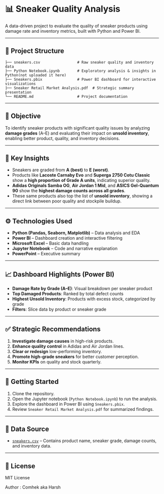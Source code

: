 # 📊 Sneaker Quality Analysis

A data-driven project to evaluate the quality of sneaker products using damage rate and inventory metrics, built with Python and Power BI.

---

## 📁 Project Structure

```
├── sneakers.csv                 # Raw sneaker quality and inventory data
├── Python Notebook.ipynb        # Exploratory analysis & insights in Python(not uploaded it here)
├── Sneakers.pbix                # Power BI dashboard for interactive visualizations
├── Sneaker Retail Market Analysis.pdf  # Strategic summary presentation
└── README.md                    # Project documentation
```

---

## 🎯 Objective

To identify sneaker products with significant quality issues by analyzing **damage grades** (A–E) and evaluating their impact on **unsold inventory**, enabling better product, quality, and inventory decisions.

---

## 📌 Key Insights

- Sneakers are graded from **A (best)** to **E (worst)**.
- Products like **Lacoste Carnaby Evo** and **Superga 2750 Cotu Classic** show a **high proportion of Grade A units**, indicating superior quality.
- **Adidas Originals Samba OG**, **Air Jordan 1 Mid**, and **ASICS Gel-Quantum 90** show the **highest damage counts across all grades**.
- These same products also top the list of **unsold inventory**, showing a direct link between poor quality and stockpile buildup.

---

## ⚙️ Technologies Used

- **Python (Pandas, Seaborn, Matplotlib)** – Data analysis and EDA
- **Power BI** – Dashboard creation and interactive filtering
- **Microsoft Excel** – Basic data handling
- **Jupyter Notebook** – Code and narrative explanation
- **PowerPoint** – Executive summary

---

## 📈 Dashboard Highlights (Power BI)

- **Damage Rate by Grade (A–E)**: Visual breakdown per sneaker product
- **Top Damaged Products**: Ranked by total defect counts
- **Highest Unsold Inventory**: Products with excess stock, categorized by grade
- **Filters**: Slice data by product or sneaker grade

---

## ✅ Strategic Recommendations

1. **Investigate damage causes** in high-risk products.
2. **Enhance quality control** in Adidas and Air Jordan lines.
3. **Clear or redesign** low-performing inventory.
4. **Promote high-grade sneakers** for better customer perception.
5. **Monitor KPIs** on quality and stock quarterly.

---

## 🚀 Getting Started

1. Clone the repository.
2. Open the Jupyter notebook (`Python Notebook.ipynb`) to run the analysis.
3. Explore the dashboard in Power BI using `Sneakers.pbix`.
4. Review `Sneaker Retail Market Analysis.pdf` for summarized findings.

---

## 📎 Data Source

- <a href= "https://github.com/Comhek0369/Sneakers-Quality-Analysis-Project/commit/be5a924053b9e6285849dfccde81d1dce64b62a3">`sneakers.csv`</a> – Contains product name, sneaker grade, damage counts, and inventory data.
---

## 📄 License

MIT License

Author : Comhek aka Harsh
